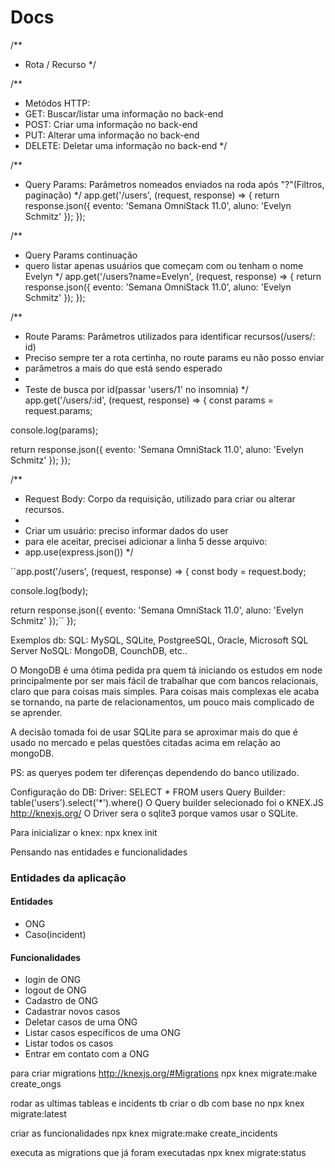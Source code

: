 # Docs
/**
 * Rota / Recurso
 */

/**
 * Metódos HTTP:
 * GET: Buscar/listar uma informação no back-end
 * POST: Criar uma informação no back-end
 * PUT: Alterar uma informação no back-end
 * DELETE: Deletar uma informação no back-end
 */


/**
 * Query Params: Parâmetros nomeados enviados na roda após "?"(Filtros, paginação)
 */
app.get('/users', (request, response) => {
  return response.json({
    evento: 'Semana OmniStack 11.0',
    aluno: 'Evelyn Schmitz'
  });
});

/** 
 * Query Params continuação
 * quero listar apenas usuários que começam com ou tenham o nome Evelyn
 */
app.get('/users?name=Evelyn', (request, response) => {
  return response.json({
    evento: 'Semana OmniStack 11.0',
    aluno: 'Evelyn Schmitz'
  });
});

/**
 * Route Params: Parâmetros utilizados para identificar recursos(/users/: id)
 *    Preciso sempre ter a rota certinha, no route params eu não posso enviar
 *    parâmetros a mais do que está sendo esperado
 * 
 * Teste de busca por id(passar 'users/1' no insomnia)
 */
app.get('/users/:id', (request, response) => {
  const params = request.params;

  console.log(params);

  return response.json({
    evento: 'Semana OmniStack 11.0',
    aluno: 'Evelyn Schmitz'
  });
});

/**
 * Request Body: Corpo da requisição, utilizado para criar ou alterar recursos.
 * 
 * Criar um usuário: preciso informar dados do user
 * para ele aceitar, precisei adicionar a linha 5 desse arquivo:
 * app.use(express.json())
 */

``app.post('/users', (request, response) => {
  const body = request.body;

  console.log(body);

  return response.json({
    evento: 'Semana OmniStack 11.0',
    aluno: 'Evelyn Schmitz'
  });``
});


 Exemplos db:
 SQL: MySQL, SQLite, PostgreeSQL, Oracle, Microsoft SQL Server
 NoSQL: MongoDB, CounchDB, etc..
  
 O MongoDB é uma ótima pedida pra quem tá iniciando os estudos em node principalmente por
 ser mais fácil de trabalhar que com bancos relacionais, claro que para coisas mais simples.
 Para coisas mais complexas ele acaba se tornando, na parte de relacionamentos, um pouco mais complicado de se aprender.
 
 A decisão tomada foi de usar SQLite para se aproximar mais do que é usado no mercado e pelas questões citadas acima em relação ao mongoDB.
 
 PS: as queryes podem ter diferenças dependendo do banco utilizado.
 
 Configuração do DB:
 Driver: SELECT * FROM users
 Query Builder: table('users').select('*').where()
 O Query builder selecionado foi o KNEX.JS http://knexjs.org/
 O Driver sera o sqlite3 porque vamos usar o SQLite.
 
 Para inicializar o knex: npx knex init
 
 Pensando nas entidades e funcionalidades

 ### Entidades da aplicação

#### Entidades
- ONG
- Caso(incident)

#### Funcionalidades

- login de ONG
- logout de ONG
- Cadastro de ONG
- Cadastrar novos casos
- Deletar casos de uma ONG
- Listar casos específicos de uma ONG
- Listar todos os casos
- Entrar em contato com a ONG

para criar migrations
http://knexjs.org/#Migrations
npx knex migrate:make create_ongs

rodar as ultimas tableas e incidents tb criar o db com base no 
npx knex migrate:latest

criar as funcionalidades 
npx knex migrate:make create_incidents

executa as migrations que já foram executadas
npx knex migrate:status